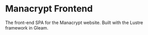 # Manacrypt Frontend
The front-end SPA for the Manacrypt website. Built with the Lustre framework in Gleam.
